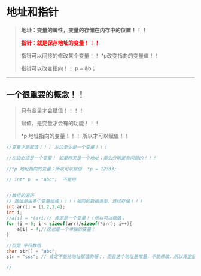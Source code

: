 # 地址和指针

>**地址：变量的属性，变量的存储在内存中的位置！！！**
>
> <font color=red>**指针：就是保存地址的变量！！！** </font>
>
>指针可以间接的修改某个变量！！  *p改变指向的变量值！！
>
>指针可以改变指向！！ p = &b；





----

## 一个很重要的概念！！

>只有变量才会赋值！！！！
>
>赋值，是变量才会有的功能！！！
>
>*p 地址指向的变量！！！ 所以才可以赋值！！

``````c
//变量才能赋值！！！ 左边至少是一个变量！！！ 

//左边必须是一个变量！ 如果昨天是一个地址；那么分明是有问题的！！！

//*p 地址指向的变量；所以可以赋值  *p = 12333;

// int* p  = "abc";  不能用


//数组的遍历
// 数组是由多个变量组成！！！！相同的数据类型，连续存储！！！
int arr[] = {1,2,3,4};
int i;
//a[i] = *(a+i)// 肯定是一个变量！！所以可以赋值；
for (i = 0; i < sizeof(arr)/sizeof(*arr); i++){
    a[i] = 4;//这也是一个单独的变量；
}

//但是 字符数组
char str[] = "abc";
str = "sss"; // 肯定不能给地址赋值的呀；，而且这个地址是常量，不能修改，所以肯定报错；

//
``````



